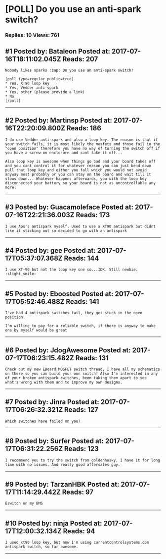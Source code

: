 # \[POLL\] Do you use an anti-spark switch?

### Replies: 10 Views: 761

## \#1 Posted by: Bataleon Posted at: 2017-07-16T18:11:02.045Z Reads: 207

```
Nobody likes sparks :zap: Do you use an anti-spark switch?

[poll type=regular public=true]
* Yes, XT90 loop key
* Yes, Vedder anti-spark
* Yes, other (please provide a link)
* No
[/poll]
```

---
## \#2 Posted by: Martinsp Posted at: 2017-07-16T22:20:09.800Z Reads: 186

```
I do use Vedder anti-spark and also a loop key. The reason is that if your switch fails, it is most likely the mosfets and those fail in the "open position" therefore you have no way of turning the switch off if you have a screw-on enclosure and cant take it off...

Also loop key is awesome when things go bad and your board takes off and you cant control it for whatever reason you can just bend down pull that loop key and either you fall which you would not avoid anyway most probably or you can stay on the board and wait till it slows down... Whatever happens afterwards, you with the loop key disconnected your battery so your board is not as uncontrollable any more.
```

---
## \#3 Posted by: Guacamoleface Posted at: 2017-07-16T22:21:36.003Z Reads: 173

```
I use Aps's antispark myself. Used to use a XT90 antispark but didnt like it sticking out so decided to go with an antispark
```

---
## \#4 Posted by: gee Posted at: 2017-07-17T05:37:07.368Z Reads: 144

```
I use XT-90 but not the loop key one so...IDK. Still newbie. :slight_smile:
```

---
## \#5 Posted by: Eboosted Posted at: 2017-07-17T05:52:46.488Z Reads: 141

```
I've had 4 antispark switches fail, they get stuck in the open position.

I'm willing to pay for a reliable switch, if there is anyway to make one by myself would be great
```

---
## \#6 Posted by: JdogAwesome Posted at: 2017-07-17T06:23:15.482Z Reads: 131

```
Check out my new EBoard MOSFET switch thread, I have all my schematics on there so you can build your own switch! Also I'm interested in any of your broken antispark switches, been taking them apart to see what's wrong with them and to improve my own designs.
```

---
## \#7 Posted by: Jinra Posted at: 2017-07-17T06:26:32.321Z Reads: 127

```
Which switches have failed on you?
```

---
## \#8 Posted by: Surfer Posted at: 2017-07-17T06:31:22.256Z Reads: 123

```
I recommend you to try the switch from goldenhusky, I have it for long time with no issues. And really good aftersales guy.
```

---
## \#9 Posted by: TarzanHBK Posted at: 2017-07-17T11:14:29.442Z Reads: 97

```
Eswitch on my BMS
```

---
## \#10 Posted by: ninja Posted at: 2017-07-17T12:00:32.134Z Reads: 94

```
I used xt90 loop key, but now I'm using currentcontrolsystems.com antispark switch, so far awesome.
```

---
